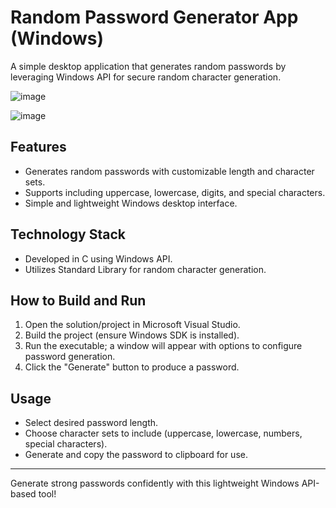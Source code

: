 # Random Password Generator App (Windows)

A simple desktop application that generates random passwords by leveraging Windows API for secure random character generation.


![image](https://github.com/user-attachments/assets/b1ba6ee4-4f24-49a9-b880-dd72b46a620f)

![image](https://github.com/user-attachments/assets/660cdbf9-d86c-4ff8-9bfe-0ec2ccc17dc0)

## Features

- Generates random passwords with customizable length and character sets.
- Supports including uppercase, lowercase, digits, and special characters.
- Simple and lightweight Windows desktop interface.

## Technology Stack

- Developed in C using Windows API.
- Utilizes Standard Library for random character generation.

## How to Build and Run

1. Open the solution/project in Microsoft Visual Studio.
2. Build the project (ensure Windows SDK is installed).
3. Run the executable; a window will appear with options to configure password generation.
4. Click the "Generate" button to produce a password.

## Usage

- Select desired password length.
- Choose character sets to include (uppercase, lowercase, numbers, special characters).
- Generate and copy the password to clipboard for use.

---

Generate strong passwords confidently with this lightweight Windows API-based tool!

